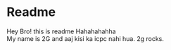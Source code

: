 # Readme


Hey Bro! this is readme
Hahahahahha
</br>
My name is 2G and aaj kisi ka icpc nahi hua.
2g rocks.
